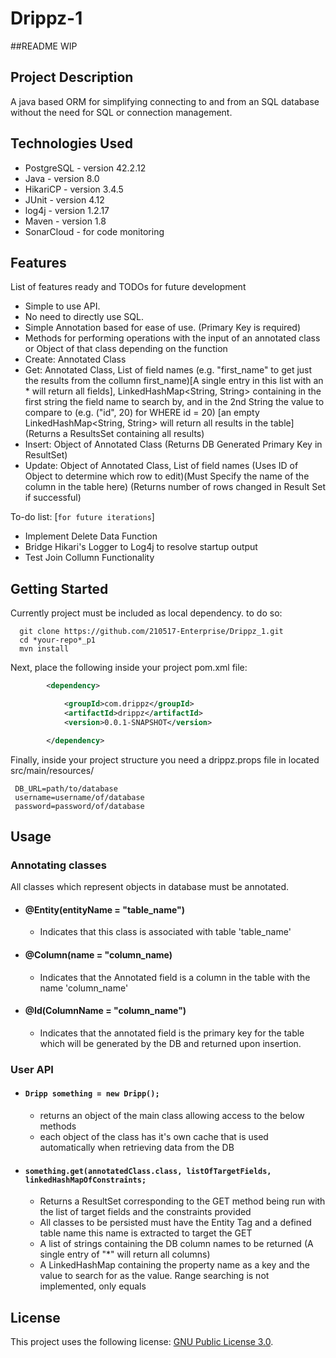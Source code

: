 # Drippz-1

##README WIP

## Project Description
 A java based ORM for simplifying connecting to and from an SQL database without the need for SQL or connection management. 

## Technologies Used

* PostgreSQL - version 42.2.12  
* Java - version 8.0  
* HikariCP - version 3.4.5
* JUnit - version 4.12
* log4j - version 1.2.17
* Maven - version 1.8
* SonarCloud - for code monitoring

## Features

List of features ready and TODOs for future development  
* Simple to use API.  
* No need to directly use SQL.
* Simple Annotation based for ease of use. (Primary Key is required)
* Methods for performing operations with the input of an annotated class or Object of that class depending on the function
* Create: Annotated Class
* Get: Annotated Class, List<String> of field names (e.g. "first_name" to get just the results from the collumn first_name)[A single entry in this list with an * will return all fields], LinkedHashMap<String, String> containing in the first string the field name to search by, and in the 2nd String the value to compare to (e.g. ("id", 20) for WHERE id = 20) [an empty LinkedHashMap<String, String> will return all results in the table] (Returns a ResultsSet containing all results)
* Insert: Object of Annotated Class (Returns DB Generated Primary Key in ResultSet)
* Update: Object of Annotated Class, List<String> of field names (Uses ID of Object to determine which row to edit)(Must Specify the name of the column in the table here) (Returns number of rows changed in Result Set if successful)

To-do list: [`for future iterations`]
* Implement Delete Data Function   
* Bridge Hikari's Logger to Log4j to resolve startup output
* Test Join Collumn Functionality
 



## Getting Started  
Currently project must be included as local dependency. to do so:
```shell
  git clone https://github.com/210517-Enterprise/Drippz_1.git
  cd *your-repo*_p1
  mvn install
```
Next, place the following inside your project pom.xml file:
```XML
		<dependency>

			<groupId>com.drippz</groupId>
			<artifactId>drippz</artifactId>
			<version>0.0.1-SNAPSHOT</version>

		</dependency>

```

Finally, inside your project structure you need a drippz.props file in located src/main/resources/
 ``` 
  DB_URL=path/to/database
  username=username/of/database
  password=password/of/database  
  ```
  
## Usage  
  ### Annotating classes  
  All classes which represent objects in database must be annotated.
   - #### @Entity(entityName = "table_name")  
      - Indicates that this class is associated with table 'table_name'  
   - #### @Column(name = "column_name)  
      - Indicates that the Annotated field is a column in the table with the name 'column_name'   
   - #### @Id(ColumnName = "column_name") 
      - Indicates that the annotated field is the primary key for the table which will be generated by the DB and returned upon insertion.


  ### User API  
  
  - #### `Dripp something = new Dripp();`  
     - returns an object of the main class allowing access to the below methods
     - each object of the class has it's own cache that is used automatically when retrieving data from the DB
 
  - #### `something.get(annotatedClass.class, listOfTargetFields, linkedHashMapOfConstraints;`  
     - Returns a ResultSet corresponding to the GET method being run with the list of target fields and the constraints provided
     - All classes to be persisted must have the Entity Tag and a defined table name this name is extracted to target the GET
     - A list of strings containing the DB column names to be returned (A single entry of "*" will return all columns)
     - A LinkedHashMap containing the property name as a key and the value to search for as the value. Range searching is not implemented, only equals
 
 
     



## License

This project uses the following license: [GNU Public License 3.0](https://www.gnu.org/licenses/gpl-3.0.en.html).
